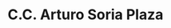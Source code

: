 ---
title: "C.C. Arturo Soria Plaza"
url: /madrid/c-c-arturo-soria-plaza/
shop: centro comercial
---